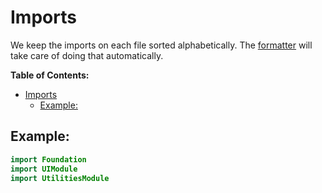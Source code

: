 # Imports

We keep the imports on each file sorted alphabetically. The [formatter](../../build-tools/SwiftFormat.md) will take care of doing that automatically.

**Table of Contents:**
- [Imports](#imports)
  - [Example:](#example)

## Example:
```swift
import Foundation
import UIModule
import UtilitiesModule
```